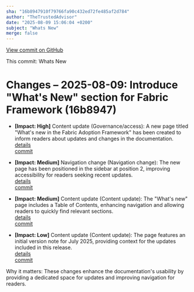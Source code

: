 ```yaml
---
sha: "16b8947910f79766fa90c432ed72fe485af2d784"
author: "TheTrustedAdvisor"
date: "2025-08-09 15:06:04 +0200"
subject: "Whats New"
merge: false
---
```


[View commit on GitHub](https://github.com/TheTrustedAdvisor/FabricAdoptionFramework/commit/16b8947910f79766fa90c432ed72fe485af2d784)

This commit: Whats New

# Changes – 2025-08-09: Introduce "What's New" section for Fabric Framework (16b8947)

- **[Impact: High]** Content update (Governance/access): A new page titled "What's new in the Fabric Adoption Framework" has been created to inform readers about updates and changes in the documentation.  
   [details](/docs/about/changes/2025-08-09-whats-new)  
   [commit](https://github.com/TheTrustedAdvisor/FabricAdoptionFramework/commit/16b8947910f79766fa90c432ed72fe485af2d784)

- **[Impact: Medium]** Navigation change (Navigation change): The new page has been positioned in the sidebar at position 2, improving accessibility for readers seeking recent updates.  
   [details](/docs/about/changes/2025-08-09-whats-new)  
   [commit](https://github.com/TheTrustedAdvisor/FabricAdoptionFramework/commit/16b8947910f79766fa90c432ed72fe485af2d784)

- **[Impact: Medium]** Content update (Content update): The "What's new" page includes a Table of Contents, enhancing navigation and allowing readers to quickly find relevant sections.  
   [details](/docs/about/changes/2025-08-09-whats-new)  
   [commit](https://github.com/TheTrustedAdvisor/FabricAdoptionFramework/commit/16b8947910f79766fa90c432ed72fe485af2d784)

- **[Impact: Low]** Content update (Content update): The page features an initial version note for July 2025, providing context for the updates included in this release.  
   [details](/docs/about/changes/2025-08-09-whats-new)  
   [commit](https://github.com/TheTrustedAdvisor/FabricAdoptionFramework/commit/16b8947910f79766fa90c432ed72fe485af2d784)

Why it matters: These changes enhance the documentation's usability by providing a dedicated space for updates and improving navigation for readers.
